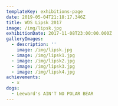 ```yaml
---
templateKey: exhibitions-page
date: 2019-05-04T21:18:17.346Z
title: WDS Lipsk 2017
image: /img/lipsk.jpg
exhibitionDate: 2017-11-08T23:00:00.000Z
galleryImages:
  - description: ''
    image: /img/lipsk.jpg
  - image: /img/lipsk1.jpg
  - image: /img/lipsk2.jpg
  - image: /img/lipsk3.jpg
  - image: /img/lipsk4.jpg
achievements:
  - x
dogs:
  - Leeward's AIN'T NO POLAR BEAR
---
```


